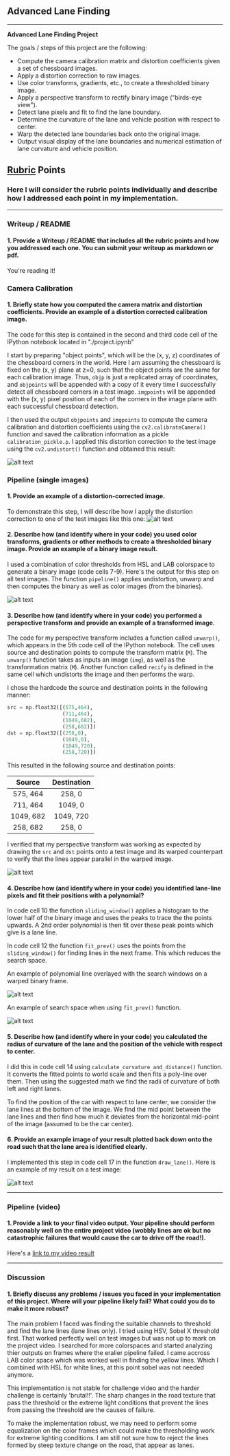 ## Advanced Lane Finding

---

**Advanced Lane Finding Project**

The goals / steps of this project are the following:

* Compute the camera calibration matrix and distortion coefficients given a set of chessboard images.
* Apply a distortion correction to raw images.
* Use color transforms, gradients, etc., to create a thresholded binary image.
* Apply a perspective transform to rectify binary image ("birds-eye view").
* Detect lane pixels and fit to find the lane boundary.
* Determine the curvature of the lane and vehicle position with respect to center.
* Warp the detected lane boundaries back onto the original image.
* Output visual display of the lane boundaries and numerical estimation of lane curvature and vehicle position.

[//]: # (Image References)

[image1]: ./output_images/undistort_output.png "Undistorted"
[image2]: ./output_images/undistorted_scene.png "Road Transformed"
[image3]: ./output_images/binary_color_combined.png "Binary Example"
[image4]: ./output_images/unwarped.png "Warp Example"
[image5]: ./output_images/sliding_window.png "Fit Visual"
[image6]: ./output_images/sliding_window_prev.png "Fit Prev Visual"
[image7]: ./output_images/frame_output.png "Output Visual"
[video1]: ./project_video.mp4 "Video"

## [Rubric](https://review.udacity.com/#!/rubrics/571/view) Points

### Here I will consider the rubric points individually and describe how I addressed each point in my implementation.  

---

### Writeup / README

#### 1. Provide a Writeup / README that includes all the rubric points and how you addressed each one.  You can submit your writeup as markdown or pdf. 

You're reading it!

### Camera Calibration

#### 1. Briefly state how you computed the camera matrix and distortion coefficients. Provide an example of a distortion corrected calibration image.

The code for this step is contained in the second and third code cell of the IPython notebook located in "./project.ipynb"

I start by preparing "object points", which will be the (x, y, z) coordinates of the chessboard corners in the world. Here I am assuming the chessboard is fixed on the (x, y) plane at z=0, such that the object points are the same for each calibration image.  Thus, `objp` is just a replicated array of coordinates, and `objpoints` will be appended with a copy of it every time I successfully detect all chessboard corners in a test image.  `imgpoints` will be appended with the (x, y) pixel position of each of the corners in the image plane with each successful chessboard detection.  

I then used the output `objpoints` and `imgpoints` to compute the camera calibration and distortion coefficients using the `cv2.calibrateCamera()` function and saved the calibration information as a pickle `calibration_pickle.p`.  I applied this distortion correction to the test image using the `cv2.undistort()` function and obtained this result: 

![alt text][image1]

### Pipeline (single images)

#### 1. Provide an example of a distortion-corrected image.

To demonstrate this step, I will describe how I apply the distortion correction to one of the test images like this one:
![alt text][image2]

#### 2. Describe how (and identify where in your code) you used color transforms, gradients or other methods to create a thresholded binary image.  Provide an example of a binary image result.

I used a combination of color thresholds from HSL and LAB colorspace to generate a binary image (code cells 7-9).  Here's the output for this step on all test images. The function `pipeline()` applies undistortion, unwarp and then computes the binary as well as color images (from the binaries).

![alt text][image3]

#### 3. Describe how (and identify where in your code) you performed a perspective transform and provide an example of a transformed image.

The code for my perspective transform includes a function called `unwarp()`, which appears in the 5th code cell of the IPython notebook. The cell uses source and destination points to compute the transform matrix (`M`). The `unwarp()` function takes as inputs an image (`img`), as well as the transformation matrix (`M`). Another function called `recify` is defined in the same cell which undistorts the image and then performs the warp.

I chose the hardcode the source and destination points in the following manner:

```python
src = np.float32([(575,464),
                  (711,464), 
                  (1049,682), 
                  (258,682)])
dst = np.float32([(258,0),
                  (1049,0),
                  (1049,720),
                  (258,720)])
```

This resulted in the following source and destination points:

| Source        | Destination   |
|:-------------:|:-------------:| 
| 575, 464      | 258, 0        | 
| 711, 464      | 1049, 0       |
| 1049, 682     | 1049, 720     |
| 258, 682      | 258, 0        |

I verified that my perspective transform was working as expected by drawing the `src` and `dst` points onto a test image and its warped counterpart to verify that the lines appear parallel in the warped image.

![alt text][image4]

#### 4. Describe how (and identify where in your code) you identified lane-line pixels and fit their positions with a polynomial?

In code cell 10 the function `sliding_window()` applies a histogram to the lower half of the binary image and uses the peaks to trace the the points upwards. A 2nd order polynomial is then fit over these peak points which give is a lane line.


In code cell 12 the function `fit_prev()` uses the points from the `sliding_window()` for finding lines in the next frame. This which reduces the search space. 

An example of polynomial line overlayed with the search windows on a warped binary frame.

![alt text][image5]

An example of search space when using `fit_prev()` function.

![alt text][image6]

#### 5. Describe how (and identify where in your code) you calculated the radius of curvature of the lane and the position of the vehicle with respect to center.

I did this in code cell 14 using `calculate_curvature_and_distance()` function.
It converts the fitted points to world scale and then fits a poly-line over them. Then using the suggested math we find the radii of curvature of both left and right lanes. 

To find the position of the car with respect to lane center, we consider the lane lines at the bottom of the image. We find the mid point between the lane lines and then find how much it deviates from the horizontal mid-point of the image (assumed to be the car center).

#### 6. Provide an example image of your result plotted back down onto the road such that the lane area is identified clearly.

I implemented this step in code cell 17 in the function `draw_lane()`.  Here is an example of my result on a test image:

![alt text][image7]

---

### Pipeline (video)

#### 1. Provide a link to your final video output.  Your pipeline should perform reasonably well on the entire project video (wobbly lines are ok but no catastrophic failures that would cause the car to drive off the road!).

Here's a [link to my video result](./output_videos/project_video.mp4)

---

### Discussion

#### 1. Briefly discuss any problems / issues you faced in your implementation of this project.  Where will your pipeline likely fail?  What could you do to make it more robust?

The main problem I faced was finding the suitable channels to threshold and find the lane lines (lane lines only). I tried using HSV, Sobel X threshold first. That worked perfectly well on test images but was not up to mark on the project video. I searched for more colorspaces and started analyzing thier outputs on frames where the eralier pipeline failed. I came accross LAB color space which was worked well in finding the yellow lines. Which I combined with HSL for white lines, at this point sobel was not needed anymore.

This implementation is not stable for challenge video and the harder challenge is certainly 'brutal!!'. The sharp changes in the road texture that pass the threshold or the extreme light conditions that prevent the lines from passing the 
threshold are the causes of failure. 

To make the implementation robust, we may need to perform some equalization on the color frames which could make the thresholding work for extreme lighting conditions. I am still not sure how to reject the lines formed by steep texture change on the road, that appear as lanes.